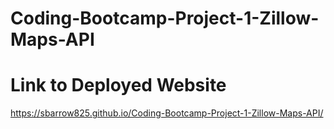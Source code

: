 # Coding-Bootcamp-Project-1-Zillow-Maps-API


# Link to Deployed Website
https://sbarrow825.github.io/Coding-Bootcamp-Project-1-Zillow-Maps-API/